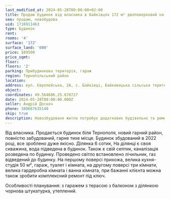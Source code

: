 ```yaml
---
last_modified_at: 2024-05-28T00:00:00+02:00
title: Продаю будинок від власника в Байківцях 172 м² двоповерховий на Європейській в Байківцях
seo: продам, новобудова
uid: 1716911463
type: Будинок
rent:
rooms: '4'
surface: '172'
surface_land: '600'
price: $89500
price_sqmt:
floor:
floors: '2'
parking: Прибудинкова територія, гараж
region: Тернопільський район
location:
address: вул. Європейська, 2А, с. Байківці, Байковецька сільська територіальна громада
object:
coordinates: 49.564686,25.678727
date: 2024-05-28T00:00:00.000Z
seller: Андрій Доскоч
phone: 380687635140
skip: true
description: Новозбудоване житло потребує додаткових будівельно та ремонтно-оздоблювальних робіт
---
```


Від власника. Продається будинок біля Тернополя, новий гарний район, повністю забудований, гарне тихе місце. Будинок збудований в 2022 році, все зроблено дуже якісно. Ділянка 6 сотик, На ділянці є своя скважина, вода підведена в будинок. Також є свій септик, каналізація розведена по будинку. Проведено світло встановлено лічильник, газ відведений до будинку. На першому поверсі прихожа, велика кухня-студія 50 м², гараж, туалет і кімната, на другому поверсі три кімнати, велика гардеробна кімната і ванна кімната, при бажанні клієнта можна також зробити комплексний ремонт під ключ.

Особливості планування: з гаражем з терасою з балконом з ділянкою чорнова штукатурка, утеплений.
